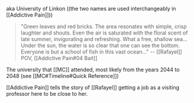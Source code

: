 aka University of Linkon ((the two names are used interchangeably in [[Addictive Pain]]))

> "Green leaves and red bricks. The area resonates with simple, crisp laughter and shouts. Even the air is saturated with the floral scent of late summer, invigorating and refreshing. 
> What a free, shallow sea... Under the sun, the water is so clear that one can see the bottom.
> Everyone is but a school of fish in this vast ocean..."
> -- [[Rafayel]] POV, [[Addictive Pain#04 Bait]]

The university that [[MC]] attended, most likely from the years 2044 to 2048 (see [[MC#Timeline#Quick Reference]])

[[Addictive Pain]] tells the story of [[Rafayel]] getting a job as a visiting professor here to be close to her.